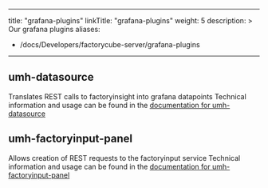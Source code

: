 
---
title: "grafana-plugins"
linkTitle: "grafana-plugins"
weight: 5 
description: >
 Our grafana plugins
aliases:
  - /docs/Developers/factorycube-server/grafana-plugins
---

## umh-datasource

Translates REST calls to factoryinsight into grafana datapoints
Technical information and usage can be found in the [documentation for umh-datasource](umh-datasource)

## umh-factoryinput-panel

Allows creation of REST requests to the factoryinput service
Technical information and usage can be found in the [documentation for umh-factoryinput-panel](umh-factoryinput-panel)
